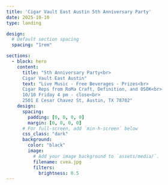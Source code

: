 ```yaml
--- 
title: 'Cigar Vault East Austin 5th Anniversary Party'
date: 2025-10-10
type: landing

design:
  # Default section spacing
  spacing: "1rem"

sections:
  - block: hero
    content:
      title: "5th Anniversary Party<br>
      Cigar Vault East Austin"
      text: "Live Music - Free Beverages - Prizes<br>
      Cigar Reps from RoMa Craft, Definition, and OSOK<br>
      10/10 Friday 4 pm - close<br>
      2501 E Cesar Chavez St, Austin, TX 78702"
    design:
      spacing:
        padding: [0, 0, 0, 0]
        margin: [0, 0, 0, 0]
      # For full-screen, add `min-h-screen` below
      css_class: "dark"
      background:
        color: "black"
        image:
          # Add your image background to `assets/media/`.
          filename: cvea.jpg
          filters:
            brightness: 0.5        
---
```

